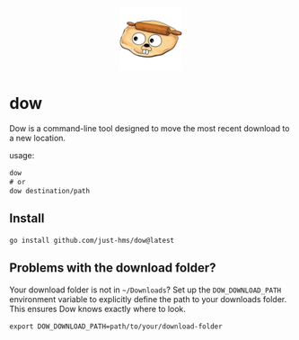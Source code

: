 <p align="center">
    <img style="width:8em;" src="./assets/logo.png" alt="jim">
</p>

# dow

Dow is a command-line tool designed to move the most recent download to a new location.

usage:

```shell
dow
# or
dow destination/path
```

## Install

```shell
go install github.com/just-hms/dow@latest
```

## Problems with the download folder?

Your download folder is not in `~/Downloads`? Set up the `DOW_DOWNLOAD_PATH` environment variable to explicitly define the path to your downloads folder. This ensures Dow knows exactly where to look.

```shell
export DOW_DOWNLOAD_PATH=path/to/your/download-folder
```
